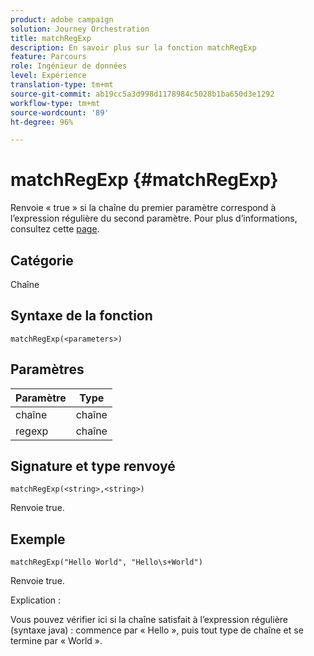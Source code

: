 ```yaml
---
product: adobe campaign
solution: Journey Orchestration
title: matchRegExp
description: En savoir plus sur la fonction matchRegExp
feature: Parcours
role: Ingénieur de données
level: Expérience
translation-type: tm+mt
source-git-commit: ab19cc5a3d998d1178984c5028b1ba650d3e1292
workflow-type: tm+mt
source-wordcount: '89'
ht-degree: 96%

---
```



# matchRegExp {#matchRegExp}

Renvoie « true » si la chaîne du premier paramètre correspond à l’expression régulière du second paramètre. Pour plus d’informations, consultez cette [page](https://docs.oracle.com/javase/7/docs/api/java/util/regex/Pattern.html).

## Catégorie

Chaîne

## Syntaxe de la fonction

`matchRegExp(<parameters>)`

## Paramètres

| Paramètre | Type |
|--- |--- |
| chaîne | chaîne |
| regexp | chaîne |

## Signature et type renvoyé

`matchRegExp(<string>,<string>)`

Renvoie true.

## Exemple

`matchRegExp("Hello World", "Hello\s+World")`

Renvoie true.

Explication :

Vous pouvez vérifier ici si la chaîne satisfait à l’expression régulière (syntaxe java) : commence par « Hello », puis tout type de chaîne et se termine par « World ».
